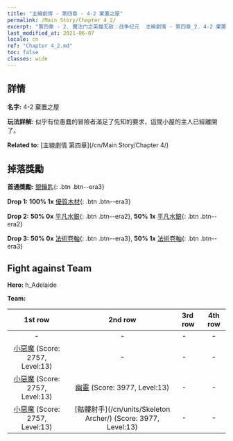 ```yaml
---
title: "主線劇情 - 第四章 - 4-2 棄置之屋"
permalink: /Main Story/Chapter 4_2/
excerpt: "第四章 - 2. 魔法门之英雄无敌：战争纪元  主線劇情 - 第四章_2. 4-2 棄置之屋"
last_modified_at: 2021-06-07
locale: cn
ref: "Chapter 4_2.md"
toc: false
classes: wide
---
```


## 詳情

 **名字:** 4-2 棄置之屋

 **玩法詳解:** 似乎有位愚蠢的冒險者滿足了先知的要求，這間小屋的主人已經離開了。

 **Related to:** [主線劇情 第四章](/cn/Main Story/Chapter 4/)

## 掉落獎勵

 **首通獎勵:** [銀鑰匙](/cn/Items/con_693/){: .btn .btn--era3}

 **Drop 1:** **100% 1x** [優質木材](/cn/Items/mat_13/){: .btn .btn--era3}

 **Drop 2:** **50% 0x** [平凡水銀](/cn/Items/mat_8/){: .btn .btn--era2}, **50% 1x** [平凡水銀](/cn/Items/mat_8/){: .btn .btn--era2}

 **Drop 3:** **50% 0x** [法術卷軸](/cn/Items/con_694/){: .btn .btn--era3}, **50% 1x** [法術卷軸](/cn/Items/con_694/){: .btn .btn--era3}


## Fight against Team
 **Hero:** h_Adelaide

 **Team:**


  | 1st row | 2nd row | 3rd row | 4th row |
  |:----:|:----:|:----|:----:|
  | - | - | - | - |
  | [小惡魔](/cn/units/Imp/) (Score: 2757, Level:13)  | - | - | - |
  | [小惡魔](/cn/units/Imp/) (Score: 2757, Level:13)  | [幽靈](/cn/units/Wight/) (Score: 3977, Level:13)  | - | - |
  | [小惡魔](/cn/units/Imp/) (Score: 2757, Level:13)  | [骷髏射手](/cn/units/Skeleton Archer/) (Score: 3977, Level:13)  | - | - |


